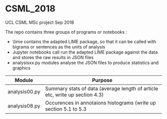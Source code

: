 # CSML_2018
UCL CSML MSc project Sep 2018

The repo contains three groups of programs or notebooks : 

* \lime contains the adapted LIME package, so that it can be called with bigrams or sentences as the units of analysis
* Jupyter notebooks call run the adapted LIME package against the data and stores the raw results in JSON files
* analysisxx.py modules analyse the JSON files to produce statistics and graphics


|Module|Purpose|
|-------------|----------|
|analysis00.py|Summary stats of data (average length of article etc, write up section 4.3)|
|analysis08.py|Occurences in annotaions histograms (write up section 5.1 to 5.3|


